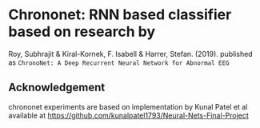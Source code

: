 
# Chrononet: RNN based classifier based on research by
Roy, Subhrajit & Kiral-Kornek, F. Isabell & Harrer, Stefan. (2019). published as `ChronoNet: A Deep Recurrent Neural Network for Abnormal EEG`
## Acknowledgement
chrononet experiments are based on implementation by Kunal Patel et al available at
https://github.com/kunalpatel1793/Neural-Nets-Final-Project
